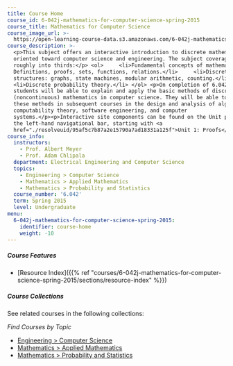 ```yaml
---
title: Course Home
course_id: 6-042j-mathematics-for-computer-science-spring-2015
course_title: Mathematics for Computer Science
course_image_url: >-
  https://open-learning-course-data.s3.amazonaws.com/6-042j-mathematics-for-computer-science-spring-2015/bf5ded2292dd7af14f942dfa6ad4f96c_6-042js15.jpg
course_description: >-
  <p>This subject offers an interactive introduction to discrete mathematics
  oriented toward computer science and engineering. The subject coverage divides
  roughly into thirds:</p> <ol>     <li>Fundamental concepts of mathematics:
  Definitions, proofs, sets, functions, relations.</li>     <li>Discrete
  structures: graphs, state machines, modular arithmetic, counting.</li>    
  <li>Discrete probability theory.</li> </ol> <p>On completion of 6.042J,
  students will be able to explain and apply the basic methods of discrete
  (noncontinuous) mathematics in computer science. They will be able to use
  these methods in subsequent courses in the design and analysis of algorithms,
  computability theory, software engineering, and computer
  systems.</p><p>Interactive site components can be found on the Unit pages in
  the left-hand navigational bar, starting with <a
  href="./resolveuid/95af5c7b87a2e15790a7ad18331a125f">Unit 1: Proofs</a>.</p>
course_info:
  instructors:
    - Prof. Albert Meyer
    - Prof. Adam Chlipala
  department: Electrical Engineering and Computer Science
  topics:
    - Engineering > Computer Science
    - Mathematics > Applied Mathematics
    - Mathematics > Probability and Statistics
  course_number: '6.042'
  term: Spring 2015
  level: Undergraduate
menu:
  6-042j-mathematics-for-computer-science-spring-2015:
    identifier: course-home
    weight: -10
---
```


##### Course Features

* [Resource Index]({{% ref "courses/6-042j-mathematics-for-computer-science-spring-2015/sections/resource-index" %}})

##### Course Collections

See related courses in the following collections:

_Find Courses by Topic_

* [Engineering > Computer Science](#)
* [Mathematics > Applied Mathematics](#)
* [Mathematics > Probability and Statistics](#)
